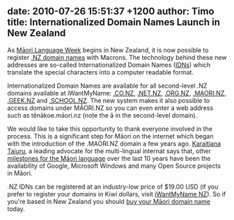 date: 2010-07-26 15:51:37 +1200
author: Timo
title: Internationalized Domain Names Launch in New Zealand
----

As [Māori Language Week](http://www.korero.maori.nz/news/mlw) begins in New Zealand, it is now possible to register [.NZ domain names](https://iwantmyname.com/domains/domain-name-registration-list-of-extensions) with Macrons. The technology behind these new addresses are so-called Internationalized Domain Names ([IDNs](http://en.wikipedia.org/wiki/Internationalized_domain_name "Internationalized domain name")) which translate the special characters into a computer readable format.

Internationalized Domain Names are available for all second-level .NZ domains available at iWantMyName: [.CO.NZ](https://iwantmyname.com/domains/co.nz-domain-name-registration-for-new-zealand), [.NET.NZ](https://iwantmyname.com/domains/net.nz-domain-name-registration-for-new-zealand), [.ORG.NZ](https://iwantmyname.com/domains/org.nz-domain-name-registration-for-new-zealand), [.MAORI.NZ](https://iwantmyname.com/domains/maori.nz-domain-name-registration-for-new-zealand), [.GEEK.NZ](https://iwantmyname.com/domains/geek.nz-domain-name-registration-for-new-zealand) and [.SCHOOL.NZ](https://iwantmyname.co.nz/domains/school.nz-domain-name-registration-for-new-zealand). The new system makes it also possible to access domains under MĀORI.NZ so you can even enter a web address such as tēnākoe.māori.nz (note the ā in the second-level domain).

We would like to take this opportunity to thank everyone involved in the process. This is a significant step for Māori on the internet which began with the introduction of the .MAORI.NZ domain a few years ago. [Karaitiana Taiuru](http://www.taiuru.maori.nz), a leading advocate for the multi-lingual internat says that, other [milestones for the Māori language](http://archived.link/http://blog.taiuru.maori.nz/2010/07/decade-of-advocating-for-maori.html) over the last 10 years have been the availability of Google, Microsoft Windows and many Open Source projects in Māori.

.NZ IDNs can be registered at an industry-low price of $19.00 USD (if you prefer to register your domains in Kiwi dollars, visit [iWantMyName NZ](https://iwantmyname.co.nz)). So if you're based in New Zealand you should [buy your Māori domain name](https://iwantmyname.com) today.
